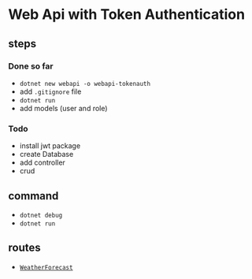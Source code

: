 # Web Api with Token Authentication

## steps

### Done so far

- `dotnet new webapi -o webapi-tokenauth`
- add `.gitignore` file
- `dotnet run`
- add models (user and role)

### Todo

- install jwt package
- create Database
- add controller
- crud

## command

- `dotnet debug`
- `dotnet run`

## routes

- [`WeatherForecast`](localhost:5000/WeatherForecast)
